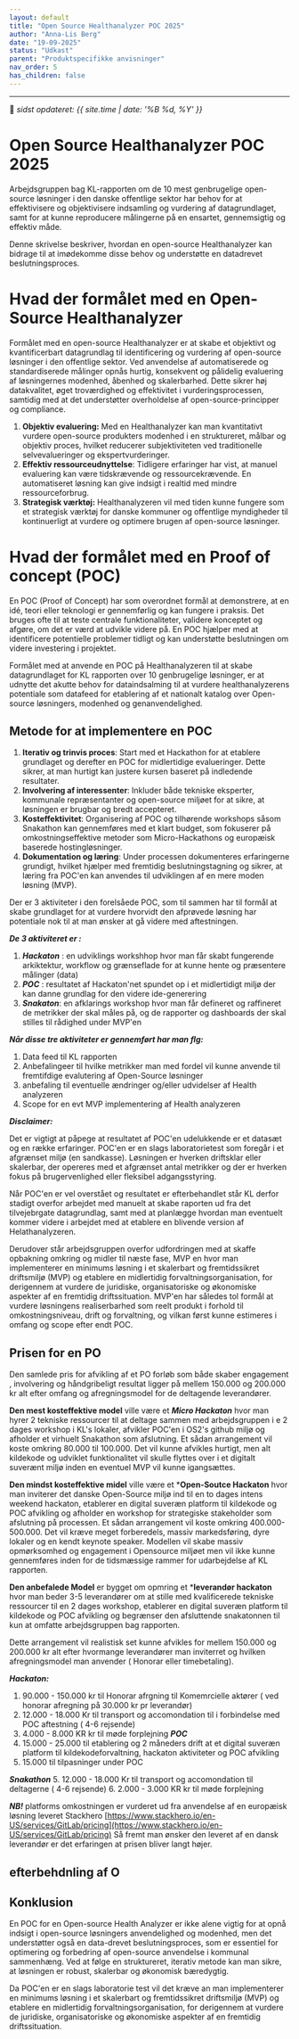 ```yaml
---
layout: default
title: "Open Source Healthanalyzer POC 2025"
author: "Anna-Lis Berg"
date: "19-09-2025"
status: "Udkast" 
parent: "Produktspecifikke anvisninger"
nav_order: 5
has_children: false
---
```

---

📆 _sidst opdateret: {{ site.time | date: '%B %d, %Y' }}_

# Open Source Healthanalyzer POC 2025

Arbejdsgruppen bag KL-rapporten om de 10 mest genbrugelige open-source løsninger i den danske offentlige sektor har behov for at effektivisere og objektivisere indsamling og vurdering af datagrundlaget, samt for at kunne reproducere målingerne på en ensartet, gennemsigtig og effektiv måde.

Denne skrivelse beskriver, hvordan en open-source Healthanalyzer kan bidrage til at imødekomme disse behov og understøtte en datadrevet beslutningsproces.

# Hvad der formålet med en Open-Source Healthanalyzer

Formålet med en open-source Healthanalyzer er at skabe et objektivt og kvantificerbart datagrundlag til identificering og vurdering af open-source løsninger i den offentlige sektor. 
Ved anvendelse af automatiserede og standardiserede målinger opnås hurtig, konsekvent og pålidelig evaluering af løsningernes modenhed, åbenhed og skalerbarhed. 
Dette sikrer høj datakvalitet, øget troværdighed og effektivitet i vurderingsprocessen, samtidig med at det understøtter overholdelse af open-source-principper og compliance.

1. **Objektiv evaluering:** Med en Healthanalyzer kan man kvantitativt vurdere open-source produkters modenhed i en struktureret, målbar og objektiv proces, hvilket reducerer subjektiviteten ved traditionelle selvevalueringer og ekspertvurderinger.
2. **Effektiv ressourceudnyttelse**: Tidligere erfaringer har vist, at manuel evaluering kan være tidskrævende og ressourcekrævende. En automatiseret løsning kan give indsigt i realtid med mindre ressourceforbrug.
3. **Strategisk værktøj:** Healthanalyzeren vil med tiden kunne fungere som et strategisk værktøj for danske kommuner og offentlige myndigheder til kontinuerligt at vurdere og optimere brugen af open-source løsninger.

# Hvad der formålet med en  Proof of concept (POC)
En POC (Proof of Concept) har som overordnet formål at demonstrere, at en idé, teori eller teknologi er gennemførlig og kan fungere i praksis. Det bruges ofte til at teste centrale funktionaliteter, validere konceptet og afgøre, om det er værd at udvikle videre på. En POC hjælper med at identificere potentielle problemer tidligt og kan understøtte beslutningen om videre investering i projektet.

Formålet med at anvende en POC på Healthanalyzeren til at skabe datagrundlaget for KL rapporten over 10 genbrugelige løsninger, er at udnytte det akutte behov for dataindsalming til at vurdere healthanalyzerens potentiale som datafeed for etablering af et nationalt katalog over Open-source løsningers, modenhed og genanvendelighed.


## Metode for at implementere en POC
1. **Iterativ og trinvis proces**: Start med et Hackathon for at etablere grundlaget og derefter en POC for midlertidige evalueringer. Dette sikrer, at man hurtigt kan justere kursen baseret på indledende resultater.
2. **Involvering af interessenter**: Inkluder både tekniske eksperter, kommunale repræsentanter og open-source miljøet for at sikre, at løsningen er brugbar og bredt accepteret.
3. **Kosteffektivitet**: Organisering af POC og tilhørende workshops såsom Snakathon kan gennemføres med et klart budget, som fokuserer på omkostningseffektive metoder som Micro-Hackathons og europæisk baserede hostingløsninger.
4. **Dokumentation og læring**: Under processen dokumenteres erfaringerne grundigt, hvilket hjælper med fremtidig beslutningstagning og sikrer, at læring fra POC'en kan anvendes til udviklingen af en mere moden løsning (MVP).

Der er 3 aktiviteter i den forelsåede POC, som til sammen har til formål at skabe grundlaget for at vurdere hvorvidt den afprøvede løsning har potentiale nok til at man ønsker at gå videre med aftestningen. 

***De 3 aktiviteret er :***
1. ***Hackaton*** : en udviklings workshhop hvor man får skabt fungerende arkiktektur, workflow og grænseflade for at kunne hente og præsentere målinger (data)
2. ***POC*** : resultatet af Hackaton'net spundet op i et midlertidigt miljø der kan danne grundlag for den videre ide-generering
3. ***Snakaton***: en afklarings workshop hvor man får defineret og raffineret de metrikker der skal måles på, og de rapporter og dashboards der skal stilles til rådighed under MVP'en

***Når disse tre aktiviteter er gennemført har man flg:***
1. Data feed til KL rapporten
2. Anbefalingeer til hvilke metrikker man med fordel vil kunne anvende til fremtifdige evalutering af Open-Source løsninger
4. anbefaling til eventuelle ændringer og/eller udvidelser af Health analyzeren
7. Scope for en evt MVP implementering af Health analyzeren

***Disclaimer:*** 

Det er vigtigt at påpege at resultatet af POC'en udelukkende er et datasæt og en række erfaringer.
POC'en er en slags laboratorietest som foregår i et afgrænset miljø (en sandkasse). 
Løsningen er hverken driftsklar eller skalerbar, der opereres med et afgrænset antal metrikker og der er hverken fokus på brugervenlighed eller fleksibel adgangsstyring.

Når POC'en er vel overstået og resultatet er efterbehandlet står KL derfor stadigt overfor arbejdet med manuelt at skabe raporten ud fra det tilvejebrgate datagrundlag, samt med at planlægge hvordan man eventuelt kommer videre i arbejdet med at etablere en blivende version af Helathanalyzeren.

Derudover står arbejdsgruppen overfor udfordringen med at skaffe opbakning omkring og midler til næste fase, MVP en hvor man implementerer en minimums løsning i et skalerbart og fremtidssikret driftsmiljø (MVP) og etablere en midlertidig forvaltningsorganisation, for derigennem at vurdere de juridiske, organisatoriske og økonomiske aspekter af en fremtidig driftssituation. MVP'en har således tol formål at vurdere løsningens realiserbarhed som reelt produkt i forhold til omkostningsniveau, drift og forvaltning, og vilkan først kunne estimeres i omfang og scope efter endt POC. 

## Prisen for en PO
Den samlede pris for afvikling af et PO forløb som både skaber engagement , involvering og håndgribeligt resultat  ligger på mellem 150.000 og 200.000 kr alt efter omfang og afregningsmodel for de deltagende leverandører.

**Den mest kosteffektive model** ville være et ***Micro Hackaton*** hvor man hyrer 2 tekniske ressourcer til at deltage sammen med arbejdsgruppen i e 2 dages workshop i KL's lokaler, afvikler POC'en i OS2's github miljø og afholder et virhuelt Snakathon som afslutning.
Et sådan arrangement vil koste omkring 80.000 til 100.000. Det vil kunne afvikles hurtigt, men alt kildekode og udviklet funktionalitet vil skulle flyttes over i et digitalt suverænt miljø inden en eventuel MVP vil kunne igangsættes. 

**Den mindst kosteffektive midel** ville være et ***Open-Soutce Hackaton** hvor man inviterer det danske Open-Source miljø ind til en to dages intens weekend hackaton, etablerer en digital suveræn platform til kildekode og POC afvikling og afholder en workshop for strategiske stakeholder som afslutning på processen. 
Et sådan arrangement vil koste omkring 400.000- 500.000. Det vil kræve meget forberedels, massiv markedsføring, dyre lokaler og en kendt keynote speaker. Modellen vil skabe massiv opmørksomhed og engagement i Opensource miljøet men vil ikke kunne gennemføres inden for de tidsmæssige rammer for udarbejdelse af KL rapporten. 

**Den anbefalede Model** er bygget om opmring et ***leverandør hackaton** hvor man beder 3-5 leverandører om at stille med kvalificerede tekniske ressourcer til en 2 dages workshop, etablerer en digital suveræn platform til kildekode og POC afvikling og begrænser den afsluttende snakatonnen til kun at omfatte arbejdsgruppen bag rapporten. 

Dette arrangement vil realistisk set kunne afvikles for mellem 150.000 og 200.000 kr alt efter hvormange leverandører man inviterret og hvilken afregningsmodel man anvender ( Honorar eller timebetaling).

***Hackaton:***
   1. 90.000 - 150.000  kr til Honorar afrgning til Komemrcielle aktører ( ved honorar afregning på 30.000 kr pr leverandør)
   2. 12.000 - 18.000 Kr til transport og accomondation til i forbindelse med POC aftestning ( 4-6 rejsende)
   3. 4.000 - 8.000 KR kr til møde forplejning
***POC***
   4. 15.000 - 25.000 til etablering og 2 måneders drift at et digital suveræn platform til kildekodeforvaltning, hackaton aktiviteter og POC afvikling
   5. 15.000  til tilpasninger under POC

***Snakathon***
   5. 12.000 - 18.000 Kr til transport og accomondation til deltagerne ( 4-6 rejsende)
   6. 2.000 - 3.000 KR kr til møde forplejning
   
  ***NB!*** platforms omkostningen er vurderet ud fra anvendelse af en europæisk løsning leveret Stackhero [https://www.stackhero.io/en-US/services/GitLab/pricing](https://www.stackhero.io/en-US/services/GitLab/pricing)
   Så fremt man ønsker den leveret af en dansk leverandør er det  erfaringen at prisen bliver langt højer.

## efterbehdnling af O

## Konklusion
En POC for en Open-source Health Analyzer er ikke alene vigtig for at opnå indsigt i open-source løsningers anvendelighed og modenhed, men det understøtter også en data-drevet beslutningsproces, som er essentiel for optimering og forbedring af open-source anvendelse i kommunal sammenhæng. Ved at følge en struktureret, iterativ metode kan man sikre, at løsningen er robust, skalerbar og økonomisk bæredygtig.

Da POC'en er en slags laboratorie test vil det kræve an man implementerer en minimums løsning i et skalerbart og fremtidssikret driftsmiljø (MVP) og etablere en midlertidig forvaltningsorganisation, for derigennem at vurdere de juridiske, organisatoriske og økonomiske aspekter af en fremtidig driftssituation.

